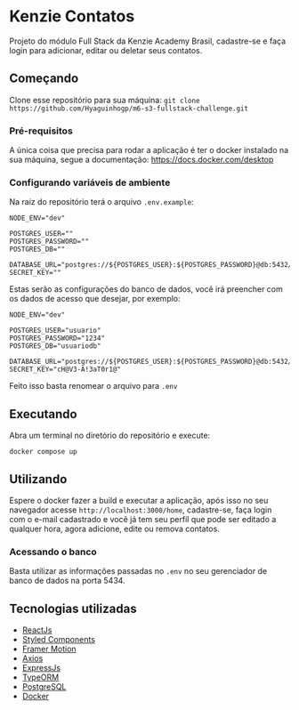 # Kenzie Contatos

Projeto do módulo Full Stack da Kenzie Academy Brasil, cadastre-se e faça login para adicionar, editar ou deletar seus contatos.

## Começando

Clone esse repositório para sua máquina: `git clone https://github.com/Hyaguinhogp/m6-s3-fullstack-challenge.git`

### Pré-requisitos

A única coisa que precisa para rodar a aplicação é ter o docker instalado na sua máquina, segue a documentação: https://docs.docker.com/desktop

### Configurando variáveis de ambiente

Na raiz do repositório terá o arquivo `.env.example`:

```
NODE_ENV="dev"

POSTGRES_USER=""
POSTGRES_PASSWORD=""
POSTGRES_DB=""

DATABASE_URL="postgres://${POSTGRES_USER}:${POSTGRES_PASSWORD}@db:5432/${POSTGRES_DB}"
SECRET_KEY=""
```

Estas serão as configurações do banco de dados, você irá preencher com os dados de acesso que desejar, por exemplo:

```
NODE_ENV="dev"

POSTGRES_USER="usuario"
POSTGRES_PASSWORD="1234"
POSTGRES_DB="usuariodb"

DATABASE_URL="postgres://${POSTGRES_USER}:${POSTGRES_PASSWORD}@db:5432/${POSTGRES_DB}"
SECRET_KEY="cH@V3-A!3aT0r1@"
```

Feito isso basta renomear o arquivo para `.env`

## Executando

Abra um terminal no diretório do repositório e execute:

```
docker compose up
```

## Utilizando

Espere o docker fazer a build e executar a aplicação, após isso no seu navegador acesse `http://localhost:3000/home`, 
cadastre-se, faça login com o e-mail cadastrado e você já tem seu perfil que pode ser editado a qualquer hora, agora 
adicione, edite ou remova contatos.

### Acessando o banco

Basta utilizar as informações passadas no `.env` no seu gerenciador de banco de dados na porta 5434.

## Tecnologias utilizadas

* [ReactJs](https://reactjs.org/)
* [Styled Components](https://www.styled-components.com/)
* [Framer Motion](https://www.framer.com/motion/)
* [Axios](https://axios-http.com/ptbr/docs/intro)
* [ExpressJs](https://expressjs.com/pt-br/)
* [TypeORM](https://typeorm.io/)
* [PostgreSQL](https://www.postgresql.org/)
* [Docker](https://www.docker.com/)